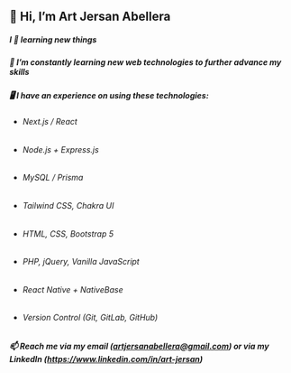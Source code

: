 ## 👋 Hi, I’m Art Jersan Abellera
##### I 🖤 learning new things
##### 📖 I’m constantly learning new web technologies to further advance my skills
##### 🖥️ I have an experience on using these technologies: 
- ###### Next.js / React
- ###### Node.js + Express.js
- ###### MySQL / Prisma
- ###### Tailwind CSS, Chakra UI
- ###### HTML, CSS, Bootstrap 5
- ###### PHP, jQuery, Vanilla JavaScript
- ###### React Native + NativeBase
- ###### Version Control (Git, GitLab, GitHub)
##### 📫 Reach me via my email (artjersanabellera@gmail.com) or via my LinkedIn (https://www.linkedin.com/in/art-jersan)

